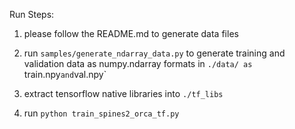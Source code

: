 Run Steps:

1. please follow the README.md to generate data files

2. run `samples/generate_ndarray_data.py` to generate training and validation data as numpy.ndarray formats in `./data/ as `train.npy` and `val.npy`

3. extract tensorflow native libraries into `./tf_libs`

4. run `python train_spines2_orca_tf.py`

